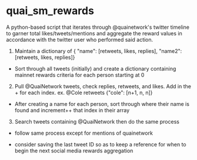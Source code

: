 # quai_sm_rewards
A python-based script that iterates through @quainetwork's twitter timeline to garner total likes/tweets/mentions and aggregate the reward values in accordance with the twitter user who performed said action.

1. Maintain a dictionary of { "name": [retweets, likes, replies], "name2": [retweets, likes, replies]}
- Sort through all tweets (initially) and create a dictionary containing mainnet rewards criteria for each person starting at 0
2. Pull @QuaiNetwork tweets, check replies, retweets, and likes. Add in the + for each index. ex. @Cole retweets {"cole": [n+1, n, n]}
- After creating a name for each person, sort through where their name is found and increment++ that index in their array
3. Search tweets containing @QuaiNetwork then do the same process
- follow same process except for mentions of quainetwork
* consider saving the last tweet ID so as to keep a reference for when to begin the next social media rewards aggregation
